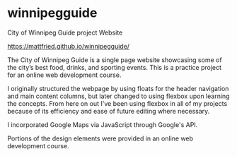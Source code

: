# winnipegguide
City of Winnipeg Guide project Website

https://mattfried.github.io/winnipegguide/

The City of Winnipeg Guide is a single page website showcasing some of the city’s best food, drinks, and sporting events. This is a practice project for an online web development course.

I originally structured the webpage by using floats for the header navigation and main content columns, but later changed to using flexbox upon learning the concepts. From here on out I've been using flexbox in all of my projects because of its efficiency and ease of future editing where necessary.

I incorporated Google Maps via JavaScript through Google's API.

Portions of the design elements were provided in an online web development course.
